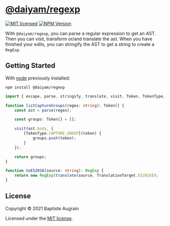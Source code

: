 [@daiyam/regexp](https://github.com/daiyam/node-regexp)
======================================================================

[![MIT licensed](https://img.shields.io/badge/license-MIT-blue.svg)](./LICENSE)
[![NPM Version](https://img.shields.io/npm/v/@daiyam/regexp.svg?colorB=green)](https://www.npmjs.com/package/@daiyam/regexp)

With `@daiyam/regexp`, you can parse a regular expression to get an AST. Then you can visit, transform or/and translate the ast. When you have finished your edits, you can stringify the AST to get a string to create a `RegExp`.

Getting Started
---------------

With [node](http://nodejs.org) previously installed:

	npm install @daiyam/regexp

```typescript
import { escape, parse, stringify, translate, visit, Token, TokenType, TranslationTarget } from '@daiyam/regexp'

function listCaptureGroups(regex: string): Token[] {
    const ast = parse(regex);

    const groups: Token[] = [];

    visit(ast.body, {
        [TokenType.CAPTURE_GROUP](token) {
            groups.push(token);
        }
    });

    return groups;
}

function toES2018(source: string): RegExp {
    return new RegExp(translate(source, TranslationTarget.ES2018));
}
```

License
-------

Copyright &copy; 2021 Baptiste Augrain

Licensed under the [MIT license](http://www.opensource.org/licenses/mit-license.php).
